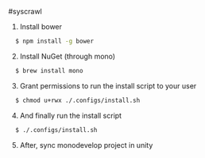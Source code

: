 #syscrawl

1. Install bower
```sh
  $ npm install -g bower
```
2. Install NuGet (through mono)
```sh
  $ brew install mono
```
3. Grant permissions to run the install script to your user
```sh
  $ chmod u+rwx ./.configs/install.sh
```
4. And finally run the install script
```sh
  $ ./.configs/install.sh
```

5. After, sync monodevelop project in unity
